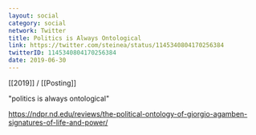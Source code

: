 ```yaml
---
layout: social
category: social
network: Twitter
title: Politics is Always Ontological
link: https://twitter.com/steinea/status/1145340804170256384
twitterID: 1145340804170256384
date: 2019-06-30
---
```


[[2019]] / [[Posting]]

"politics is always ontological"

<https://ndpr.nd.edu/reviews/the-political-ontology-of-giorgio-agamben-signatures-of-life-and-power/>
